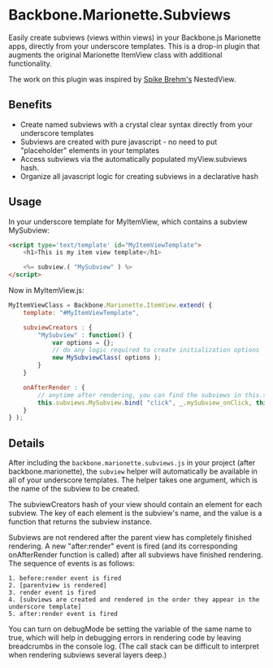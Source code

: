 # Backbone.Marionette.Subviews

Easily create subviews (views within views) in your Backbone.js Marionette apps, directly from your underscore templates. This is a drop-in plugin that augments the original Marionette ItemView class with additional functionality.

The work on this plugin was inspired by [Spike Brehm's](https://github.com/spikebrehm) NestedView.

## Benefits

* Create named subviews with a crystal clear syntax directly from your underscore templates 
* Subviews are created with pure javascript - no need to put "placeholder" elements in your templates
* Access subviews via the automatically populated myView.subviews hash.
* Organize all javascript logic for creating subviews in a declarative hash

## Usage

In your underscore template for MyItemView, which contains a subview MySubview:

```html
<script type='text/template' id="MyItemViewTemplate">
	<h1>This is my item view template</h1>

	<%= subview.( "MySubview" ) %>
</script>
```

Now in MyItemView.js:

```javascript
MyItemViewClass = Backbone.Marionette.ItemView.extend( {
	template: "#MyItemViewTemplate",

	subviewCreators : {
		"MySubview" : function() {
			var options = {};
			// do any logic required to create initialization options
			new MySubviewClass( options );
		}
	}

	onAfterRender : {
		// anytime after rendering, you can find the subviews in this.subviews
		this.subviews.MySubview.bind( "click", _.mySubview_onClick, this );
	}
} );
```

## Details

After including the `backbone.marionette.subviews.js` in your project (after backbone.marionette), the `subview` helper will automatically be available in all of your underscore templates. The helper takes one argument, which is the name of the subview to be created.

The subviewCreators hash of your view should contain an element for each subview. The key of each element is the subview's name, and the value is a function that returns the subview instance.

Subviews are not rendered after the parent view has completely finished rendering. A new "after:render" event is fired (and its corresponding onAfterRender function is called) after all subviews have finished rendering. The sequence of events is as follows:

	1. before:render event is fired
	2. [parentview is rendered]
	3. render event is fired
	4. [subviews are created and rendered in the order they appear in the underscore template]
	5. after:render event is fired

You can turn on debugMode be setting the variable of the same name to true, which will help in debugging errors in rendering code by leaving breadcrumbs in the console log. (The call stack can be difficult to interpret when rendering subviews several layers deep.)